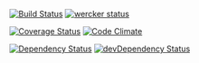 [![Build Status](https://travis-ci.org/scippio/po2xls.svg?branch=master)](https://travis-ci.org/scippio/po2xls)
[![wercker status](https://app.wercker.com/status/8c32f44a685ddd15303f739479636291/s/master "wercker status")](https://app.wercker.com/project/bykey/8c32f44a685ddd15303f739479636291)

[![Coverage Status](https://coveralls.io/repos/github/scippio/po2xls/badge.svg?branch=master)](https://coveralls.io/github/scippio/po2xls?branch=master)
[![Code Climate](https://codeclimate.com/github/scippio/po2xls/badges/gpa.svg)](https://codeclimate.com/github/scippio/po2xls)

[![Dependency Status](https://david-dm.org/scippio/po2xls.svg)](https://david-dm.org/scippio/po2xls)
[![devDependency Status](https://david-dm.org/scippio/po2xls/dev-status.svg)](https://david-dm.org/scippio/po2xls#info=devDependencies)
